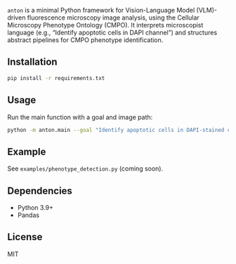  `anton` is a minimal Python framework for Vision-Language Model (VLM)-driven fluorescence microscopy image analysis, using the Cellular Microscopy Phenotype Ontology (CMPO). It interprets microscopist language (e.g., “Identify apoptotic cells in DAPI channel”) and structures abstract pipelines for CMPO phenotype identification.
 
 ## Installation
 ```bash
 pip install -r requirements.txt
 ```
 
 ## Usage
 Run the main function with a goal and image path:
 ```bash
 python -m anton.main --goal "Identify apoptotic cells in DAPI-stained channel 1" --image path/to/image.tiff --metadata path/to/metadata.xml
 ```
 
 ## Example
 See `examples/phenotype_detection.py` (coming soon).
 
 ## Dependencies
 - Python 3.9+
 - Pandas
 
 ## License
 MIT